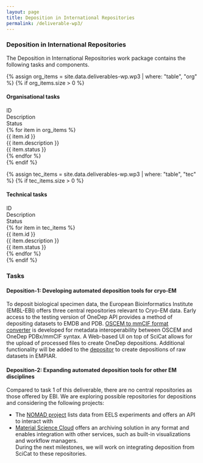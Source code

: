 ```yaml
---
layout: page
title: Deposition in International Repositories
permalink: /deliverable-wp3/
---
```


### Deposition in International Repositories ###

The Deposition in International Repositories work package contains the following tasks and components.

{% assign org_items = site.data.deliverables-wp.wp3 | where: "table", "org" %}
{% if org_items.size > 0 %}

#### Organisational tasks ####

<html>
    <div class="wp-bar">
        <div class="wp-header-row">
            <div class="wp-header-col">ID</div>
            <div class="wp-header-col">Description</div>
            <div class="wp-header-col">Status</div>
        </div>
        {% for item in org_items %}
            <div class="wp-row">
                <div class="wp-col">{{ item.id }}</div>
                <div class="wp-col">{{ item.description }}</div>
                <div class="wp-col wp-status {{ item.status | downcase | replace: ' ', '-' }}">{{ item.status }}</div>
            </div>
        {% endfor %}
    </div>
</html>
{% endif %}

{% assign tec_items = site.data.deliverables-wp.wp3 | where: "table", "tec" %}
{% if tec_items.size > 0 %}

#### Technical tasks ####

<html>
    <div class="wp-bar">
        <div class="wp-header-row">
            <div class="wp-header-col">ID</div>
            <div class="wp-header-col">Description</div>
            <div class="wp-header-col">Status</div>
        </div>
        {% for item in tec_items %}
            <div class="wp-row">
                <div class="wp-col">{{ item.id }}</div>
                <div class="wp-col">{{ item.description }}</div>
                <div class="wp-col wp-status {{ item.status | downcase | replace: ' ', '-' }}">{{ item.status }}</div>
            </div>
        {% endfor %}
    </div>
</html>
{% endif %}

### Tasks ###

#### Deposition-1: Developing automated deposition tools for cryo-EM ####

To deposit biological specimen data, the European Bioinformatics Institute (EMBL-EBI) offers three central repositories relevant to Cryo-EM data. Early access to the testing version of OneDep API provides a method of depositing datasets to EMDB and PDB. <a href="https://github.com/osc-em/converter-OSCEM-to-mmCIF">OSCEM to mmCIF format converter</a> is developed for metadata interoperability between OSCEM and OneDep PDBx/mmCIF syntax. A Web-based UI on top of SciCat allows for the upload of processed files to create OneDep depositions. Additional functionality will be added to the <a href="https://github.com/SwissOpenEM/Depositor">depositor</a> to create depositions of raw datasets in EMPIAR.

#### Deposition-2: Expanding automated deposition tools for other EM disciplines ####

Compared to task 1 of this deliverable, there are no central repositories as those offered by EBI. We are exploring possible repositories for depositions and considering the following projects:

- The <a href="https://nomad-lab.eu/nomad-lab/">NOMAD project</a> lists data from EELS experiments and offers an API to interact with
- <a href="https://www.materialscloud.org/home">Material Science Cloud</a> offers an archiving solution in any format and enables integration with other services, such as built-in visualizations and workflow managers.  
During the next milestones, we will work on integrating deposition from SciCat to these repositories.
